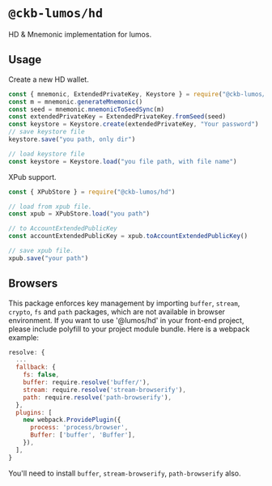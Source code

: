 # `@ckb-lumos/hd`

HD & Mnemonic implementation for lumos.

## Usage

Create a new HD wallet.

```javascript
const { mnemonic, ExtendedPrivateKey, Keystore } = require("@ckb-lumos/hd")
const m = mnemonic.generateMnemonic()
const seed = mnemonic.mnemonicToSeedSync(m)
const extendedPrivateKey = ExtendedPrivateKey.fromSeed(seed)
const keystore = Keystore.create(extendedPrivateKey, "Your password")
// save keystore file
keystore.save("you path, only dir")

// load keystore file
const keystore = Keystore.load("you file path, with file name")
```

XPub support.
```javascript
const { XPubStore } = require("@ckb-lumos/hd")

// load from xpub file.
const xpub = XPubStore.load("you path")

// to AccountExtendedPublicKey
const accountExtendedPublicKey = xpub.toAccountExtendedPublicKey()

// save xpub file.
xpub.save("your path")
```
## Browsers

This package enforces key management by importing `buffer`, `stream`, `crypto`, `fs` and `path` packages, which are not available in browser environment. If you want to use '@lumos/hd' in your front-end project, please include polyfill to your project module bundle. Here is a webpack example:

```js
resolve: {
  ...
  fallback: {
    fs: false,
    buffer: require.resolve('buffer/'),
    stream: require.resolve('stream-browserify'),
    path: require.resolve('path-browserify'),
  },
  plugins: [
    new webpack.ProvidePlugin({
      process: 'process/browser',
      Buffer: ['buffer', 'Buffer'],
    }),
  ],
}
```

You'll need to install `buffer`, `stream-browserify`, `path-browserify` also.
